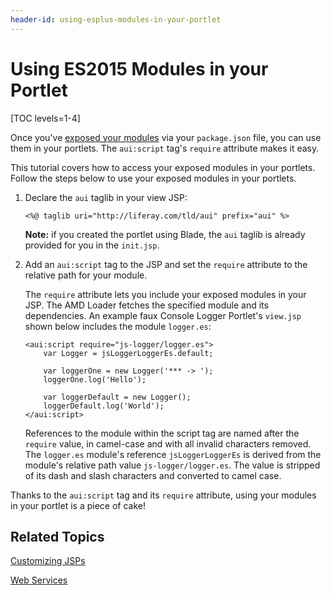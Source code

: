 ```yaml
---
header-id: using-esplus-modules-in-your-portlet
---
```


# Using ES2015 Modules in your Portlet

[TOC levels=1-4]

Once you've 
[exposed your modules](/docs/7-1/tutorials/-/knowledge_base/t/preparing-your-javascript-files-for-esplus) 
via your `package.json` file, you can use them in your portlets. The 
`aui:script` tag's `require` attribute makes it easy.

This tutorial covers how to access your exposed modules in your portlets. Follow 
the steps below to use your exposed modules in your portlets.

1.  Declare the `aui` taglib in your view JSP:

        <%@ taglib uri="http://liferay.com/tld/aui" prefix="aui" %>

    **Note:** if you created the portlet using Blade, the `aui` taglib is
    already provided for you in the `init.jsp`.

2.  Add an `aui:script` tag to the JSP and set the `require` attribute to the
    relative path for your module.

    The `require` attribute lets you include your exposed modules in your JSP. 
    The AMD Loader fetches the specified module and its dependencies. An example 
    faux Console Logger Portlet's `view.jsp` shown below includes the module 
    `logger.es`:

        <aui:script require="js-logger/logger.es">
            var Logger = jsLoggerLoggerEs.default;

            var loggerOne = new Logger('*** -> ');
            loggerOne.log('Hello');

            var loggerDefault = new Logger();
            loggerDefault.log('World');
        </aui:script>

    References to the module within the script tag are named after the `require`
    value, in camel-case and with all invalid characters removed. The
    `logger.es` module's reference `jsLoggerLoggerEs` is derived from
    the module's relative path value `js-logger/logger.es`. The value
    is stripped of its dash and slash characters and converted to camel case.

Thanks to the `aui:script` tag and its `require` attribute, using your modules
in your portlet is a piece of cake!

## Related Topics

[Customizing JSPs](/docs/7-1/tutorials/-/knowledge_base/t/customizing-jsps)

[Web Services](/docs/7-1/tutorials/-/knowledge_base/t/web-services)
